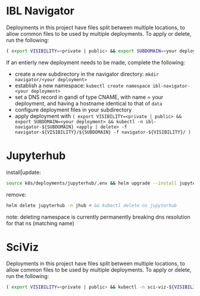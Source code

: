 # IBL Navigator

Deployments in this project have files split between multiple locations, to allow common files to be used by multiple deployments.
To apply or delete, run the following:

```bash
( export VISIBILITY=<private | public> && export SUBDOMAIN=<your deployment> && kubectl -n ibl-navigator-${SUBDOMAIN} <apply | delete> -f k8s/deployments/navigator-${VISIBILITY}/${SUBDOMAIN} -f k8s/deployments/navigator-${VISIBILITY}/ )
```

If an entierly new deployment needs to be made, complete the following:

- create a new subdirectory in the navigator directory: `mkdir navigator/<your deployment>`
- establish a new namespace: `kubectl create namespace ibl-navigator-<your deployment>`
- set a DNS record in gandi of type CNAME, with name = your deployment, and having a hostname identical to that of `data`
- configure deployment files in your subdirectory
- apply deployment with `( export VISIBILITY=<private | public> && export SUBDOMAIN=<your deployment> && kubectl -n ibl-navigator-${SUBDOMAIN} <apply | delete> -f navigator-${VISIBILITY}/${SUBDOMAIN} -f navigator-${VISIBILITY}/ )`

# Jupyterhub
install|update:
```bash
source k8s/deployments/jupyterhub/.env && helm upgrade --install jupyterhub jupyterhub/jupyterhub -n jhub --create-namespace --values k8s/deployments/jupyterhub/helm_config.yaml --set hub.config.GitHubOAuthenticator.client_id=${GITHUB_CLIENT_ID} --set hub.config.GitHubOAuthenticator.client_secret=${GITHUB_CLIENT_SECRET} --set hub.db.url=${JUPYTERHUB_DB_URL} --version "1.1.3" --devel --timeout 1h --debug #--wait --dry-run
```
remove:
```bash
helm delete jupyterhub -n jhub # && kubectl delete ns jupyterhub
```
note: deleting namespace is currently permanently breaking dns resolution for that ns (matching name)

# SciViz

Deployments in this project have files split between multiple locations, to allow common files to be used by multiple deployments.
To apply or delete, run the following:
```bash
( export VISIBILITY=<private | public> && kubectl -n sci-viz-${VISIBILITY} apply -f k8s/deployments/sciviz/hpa.yaml -f k8s/deployments/sciviz/secret.yaml -f k8s/deployments/sciviz/${VISIBILITY}/sci-viz/ -f k8s/deployments/sciviz/${VISIBILITY}/pharus/ )
```

